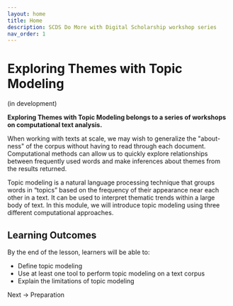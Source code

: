 ```yaml
---
layout: home
title: Home
description: SCDS Do More with Digital Scholarship workshop series
nav_order: 1
---
```


# Exploring Themes with Topic Modeling
(in development)

**Exploring Themes with Topic Modeling belongs to a series of workshops on computational text analysis.**

When working with texts at scale, we may wish to generalize the "about-ness" of the corpus without having to read through each document. Computational methods can allow us to quickly explore relationships between frequently used words and make inferences about themes from the results returned.

Topic modeling is a natural language processing technique that groups words in “topics” based on the frequency of their appearance near each other in a text. It can be used to interpret thematic trends within a large body of text. In this module, we will introduce topic modeling using three different computational approaches.

## Learning Outcomes

By the end of the lesson, learners will be able to:

* Define topic modeling
* Use at least one tool to perform topic modeling on a text corpus 
* Explain the limitations of topic modeling


Next -> Preparation
